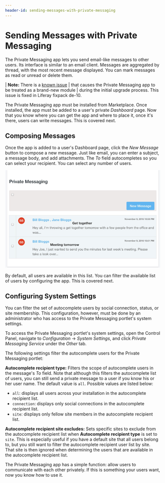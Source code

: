 ```yaml
---
header-id: sending-messages-with-private-messaging
---
```


# Sending Messages with Private Messaging

The Private Messaging app lets you send email-like messages to other users. Its
interface is similar to an email client. Messages are aggregated by thread, with
the most recent message displayed. You can mark messages as read or unread or
delete them.

| **Note:** There is a [known issue](https://issues.liferay.com/browse/LPS-69331)
| that causes the Private Messaging app to be treated as a brand-new module
| during the initial upgrade process. This issue is fixed in Liferay fixpack de-10.

The Private Messaging app must be installed from Marketplace. Once installed,
the app must be added to a user's private *Dashboard* page. Now that you know
where you can get the app and where to place it, once it's there, users can
write messages. This is covered next.

## Composing Messages

Once the app is added to a user's Dashboard page, click the *New Message* 
button to compose a new message. Just like email, you can enter a subject, 
a message body, and add attachments. The *To* field autocompletes so you can
select your recipient. You can select any number of users.

![Figure 1: The Private Messaging Interface functions just like an email client for use within a Portal instance.](../../../images/private-messages-inbox.png)

By default, all users are available in this list. You can filter the available
list of users by configuring the app. This is covered next.

## Configuring System Settings

You can filter the set of autocomplete users by social connection, status, or
site membership. This configuration, however, must be done by an administrator
who has access to the Private Messaging portlet's system settings.

To access the Private Messaging portlet's system settings, open the Control 
Panel, navigate to *Configuration* &rarr; *System Settings*, and click 
*Private Messaging Service* under the *Other* tab.

The following settings filter the autocomplete users for the Private Messaging
portlet:

**Autocomplete recipient type:** Filters the scope of autocomplete users in the
message's *To* field. Note that although this filters the autocomplete list of
users, you can still send a private message to a user if you know his or her
user name. The default value is `all`. Possible values are listed below:

- `all`: displays all users across your installation in the autocomplete
  recipient list.
- `connection`: displays only social connections in the autocomplete recipient 
  list.
- `site`: displays only fellow site members in the autocomplete recipient list.

**Autocomplete recipient site excludes:** Sets specific sites to exclude from
the autocomplete recipient list when **Autocomplete recipient type** is set to
`site`. This is especially useful if you have a default site that all users
belong to, but you still want to filter the autocomplete recipient user list 
by site. That site is then ignored when determining the users that are available
in the autocomplete recipient list.

The Private Messaging app has a simple function: allow users to communicate with
each other privately. If this is something your users want, now you know how to
use it. 

